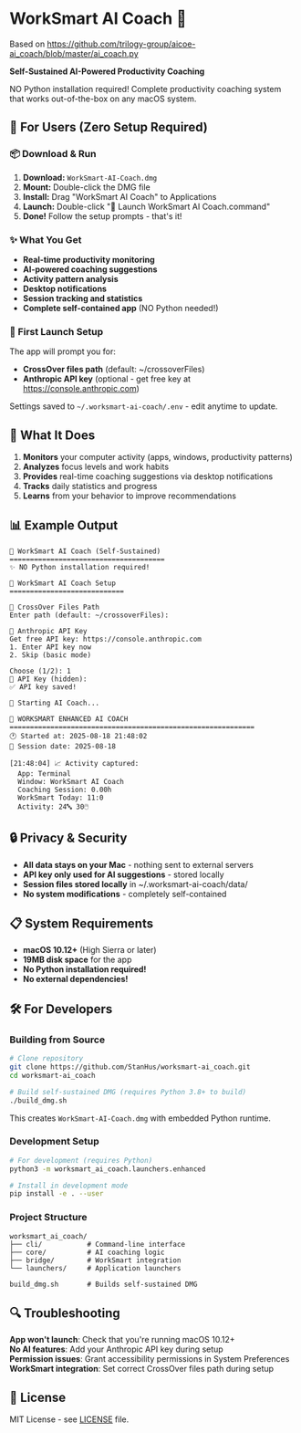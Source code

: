 # WorkSmart AI Coach 🤖

Based on https://github.com/trilogy-group/aicoe-ai_coach/blob/master/ai_coach.py

**Self-Sustained AI-Powered Productivity Coaching**

NO Python installation required! Complete productivity coaching system that works out-of-the-box on any macOS system.

## 🎯 For Users (Zero Setup Required)

### 📦 Download & Run

1. **Download:** `WorkSmart-AI-Coach.dmg`
2. **Mount:** Double-click the DMG file
3. **Install:** Drag "WorkSmart AI Coach" to Applications
4. **Launch:** Double-click "🚀 Launch WorkSmart AI Coach.command"
5. **Done!** Follow the setup prompts - that's it!

### ✨ What You Get

- **Real-time productivity monitoring**
- **AI-powered coaching suggestions**
- **Activity pattern analysis**
- **Desktop notifications**
- **Session tracking and statistics**
- **Complete self-contained app** (NO Python needed!)

### 🔧 First Launch Setup

The app will prompt you for:

- **CrossOver files path** (default: ~/crossoverFiles)
- **Anthropic API key** (optional - get free key at https://console.anthropic.com)

Settings saved to `~/.worksmart-ai-coach/.env` - edit anytime to update.

## 🚀 What It Does

1. **Monitors** your computer activity (apps, windows, productivity patterns)
2. **Analyzes** focus levels and work habits
3. **Provides** real-time coaching suggestions via desktop notifications
4. **Tracks** daily statistics and progress
5. **Learns** from your behavior to improve recommendations

## 📊 Example Output

```
🚀 WorkSmart AI Coach (Self-Sustained)
======================================
✨ NO Python installation required!

🔧 WorkSmart AI Coach Setup
============================

📁 CrossOver Files Path
Enter path (default: ~/crossoverFiles):

🔑 Anthropic API Key
Get free API key: https://console.anthropic.com
1. Enter API key now
2. Skip (basic mode)

Choose (1/2): 1
🔐 API Key (hidden):
✅ API key saved!

🎯 Starting AI Coach...

🚀 WORKSMART ENHANCED AI COACH
============================================================
🕐 Started at: 2025-08-18 21:48:02
📅 Session date: 2025-08-18

[21:48:04] 📈 Activity captured:
  App: Terminal
  Window: WorkSmart AI Coach
  Coaching Session: 0.00h
  WorkSmart Today: 11:0
  Activity: 24🔤 30🖱️
```

## 🔒 Privacy & Security

- **All data stays on your Mac** - nothing sent to external servers
- **API key only used for AI suggestions** - stored locally
- **Session files stored locally** in ~/.worksmart-ai-coach/data/
- **No system modifications** - completely self-contained

## 📋 System Requirements

- **macOS 10.12+** (High Sierra or later)
- **19MB disk space** for the app
- **No Python installation required!**
- **No external dependencies!**

## 🛠️ For Developers

### Building from Source

```bash
# Clone repository
git clone https://github.com/StanHus/worksmart-ai_coach.git
cd worksmart-ai_coach

# Build self-sustained DMG (requires Python 3.8+ to build)
./build_dmg.sh
```

This creates `WorkSmart-AI-Coach.dmg` with embedded Python runtime.

### Development Setup

```bash
# For development (requires Python)
python3 -m worksmart_ai_coach.launchers.enhanced

# Install in development mode
pip install -e . --user
```

### Project Structure

```
worksmart_ai_coach/
├── cli/           # Command-line interface
├── core/          # AI coaching logic
├── bridge/        # WorkSmart integration
└── launchers/     # Application launchers

build_dmg.sh       # Builds self-sustained DMG
```

## 🔍 Troubleshooting

**App won't launch**: Check that you're running macOS 10.12+  
**No AI features**: Add your Anthropic API key during setup  
**Permission issues**: Grant accessibility permissions in System Preferences  
**WorkSmart integration**: Set correct CrossOver files path during setup

## 📄 License

MIT License - see [LICENSE](LICENSE) file.
